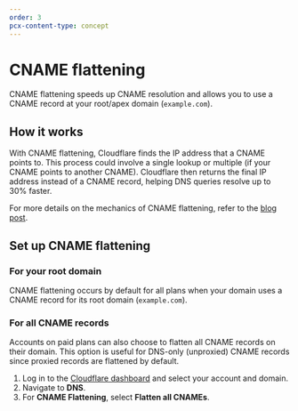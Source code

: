 ```yaml
---
order: 3
pcx-content-type: concept
---
```


# CNAME flattening

CNAME flattening speeds up CNAME resolution and allows you to use a CNAME record at your root/apex domain (`example.com`).

## How it works

With CNAME flattening, Cloudflare finds the IP address that a CNAME points to. This process could involve a single lookup or multiple (if your CNAME points to another CNAME). Cloudflare then returns the final IP address instead of a CNAME record, helping DNS queries resolve up to 30% faster.

For more details on the mechanics of CNAME flattening, refer to the [blog post](https://blog.cloudflare.com/introducing-cname-flattening-rfc-compliant-cnames-at-a-domains-root/).

## Set up CNAME flattening

### For your root domain

CNAME flattening occurs by default for all plans when your domain uses a CNAME record for its root domain (`example.com`).

### For all CNAME records

Accounts on paid plans can also choose to flatten all CNAME records on their domain. This option is useful for DNS-only (unproxied) CNAME records since proxied records are flattened by default.

1. Log in to the [Cloudflare dashboard](https://dash.cloudflare.com/login) and select your account and domain.
1. Navigate to **DNS**.
1. For **CNAME Flattening**, select **Flatten all CNAMEs**.
